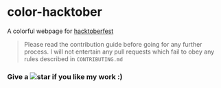 # color-hacktober

A colorful webpage for [hacktoberfest](https://hacktoberfest.digitalocean.com/)

> Please read the contribution guide before going for any further process. I will not entertain any pull requests which fail to obey any rules described in `CONTRIBUTING.md`

### Give a ![star][icon] if you like my work :)

[icon]: https://cdn0.iconfinder.com/data/icons/small-n-flat/24/678064-star-24.png
